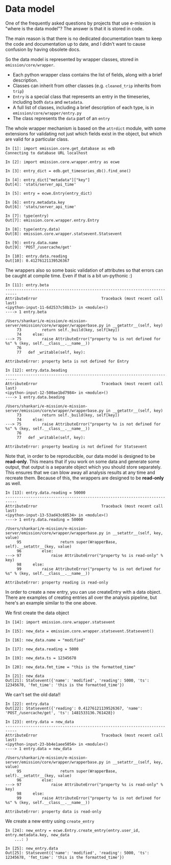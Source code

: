 # Data model #

One of the frequently asked questions by projects that use e-mission is "where
is the data model"? The answer is that it is stored in code. 

The main reason is that there is no dedicated documentation team to keep the
code and documentation up to date, and I didn't want to cause confusion by
having obsolete docs.

So the data model is represented by wrapper classes, stored in `emission/core/wrapper`.

- Each python wrapper class contains the list of fields, along with a brief description.
- Classes can inherit from other classes (e.g. `cleaned_trip` inherits from `trip`)
- `Entry` is a special class that represents an entry in the timeseries,
  including both `data` and `metadata`.
- A full list of classes, including a brief description of each type, is in
  `emission/core/wrapper/entry.py`
- The class represents the `data` part of an `entry`

The whole wrapper mechanism is based on the `attrdict` module, with some
extensions for validating not just which fields exist in the object, but
which are valid for a particular class.

```
In [1]: import emission.core.get_database as edb
Connecting to database URL localhost

In [2]: import emission.core.wrapper.entry as ecwe

In [3]: entry_dict = edb.get_timeseries_db().find_one()

In [4]: entry_dict["metadata"]["key"]
Out[4]: 'stats/server_api_time'

In [5]: entry = ecwe.Entry(entry_dict)

In [6]: entry.metadata.key
Out[6]: 'stats/server_api_time'

In [7]: type(entry)
Out[7]: emission.core.wrapper.entry.Entry

In [8]: type(entry.data)
Out[8]: emission.core.wrapper.statsevent.Statsevent

In [9]: entry.data.name
Out[9]: 'POST_/usercache/get'

In [10]: entry.data.reading
Out[10]: 0.41276121139526367
```

The wrappers also so some basic validation of attributes so that errors can be
caught at compile time. Even if that is a bit un-pythonic :)

```
In [11]: entry.beta
---------------------------------------------------------------------------
AttributeError                            Traceback (most recent call last)
<ipython-input-11-6d2537c58b13> in <module>()
----> 1 entry.beta

/Users/shankari/e-mission/e-mission-server/emission/core/wrapper/wrapperbase.py in __getattr__(self, key)
     73         return self._build(key, self[key])
     74     else:
---> 75         raise AttributeError("property %s is not defined for %s" % (key, self.__class__.__name__))
     76
     77   def _writable(self, key):

AttributeError: property beta is not defined for Entry

In [12]: entry.data.beading
---------------------------------------------------------------------------
AttributeError                            Traceback (most recent call last)
<ipython-input-12-500ae1bd7984> in <module>()
----> 1 entry.data.beading

/Users/shankari/e-mission/e-mission-server/emission/core/wrapper/wrapperbase.py in __getattr__(self, key)
     73         return self._build(key, self[key])
     74     else:
---> 75         raise AttributeError("property %s is not defined for %s" % (key, self.__class__.__name__))
     76
     77   def _writable(self, key):

AttributeError: property beading is not defined for Statsevent
```

Note that, in order to be reproducible, our data model is designed to be
**read-only**. This means that if you work on some data and generate some
output, that output is a separate object which you should store separately.
This ensures that we can blow away all analysis results at any time and
recreate them. Because of this, the wrappers are designed to be **read-only**
as well.

```
In [13]: entry.data.reading = 50000
---------------------------------------------------------------------------
AttributeError                            Traceback (most recent call last)
<ipython-input-13-53ad43c60534> in <module>()
----> 1 entry.data.reading = 50000

/Users/shankari/e-mission/e-mission-server/emission/core/wrapper/wrapperbase.py in __setattr__(self, key, value)
     95                 return super(WrapperBase, self).__setattr__(key, value)
     96         else:
---> 97             raise AttributeError("property %s is read-only" % key)
     98     else:
     99         raise AttributeError("property %s is not defined for %s" % (key, self.__class__.__name__))

AttributeError: property reading is read-only
```

In order to create a new entry, you can use createEntry with a data object.
There are examples of creating entries all over the analysis pipeline, but
here's an example similar to the one above.

We first create the data object

```
In [14]: import emission.core.wrapper.statsevent

In [15]: new_data = emission.core.wrapper.statsevent.Statsevent()

In [16]: new_data.name = "modified"

In [17]: new_data.reading = 5000

In [19]: new_data.ts = 12345678

In [20]: new_data.fmt_time = "this is the formatted_time"

In [21]: new_data
Out[21]: Statsevent({'name': 'modified', 'reading': 5000, 'ts': 12345678, 'fmt_time': 'this is the formatted_time'})
```

We can't set the old data!!

```
In [22]: entry.data
Out[22]: Statsevent({'reading': 0.41276121139526367, 'name': 'POST_/usercache/get', 'ts': 1481533136.761428})

In [23]: entry.data = new_data
---------------------------------------------------------------------------
AttributeError                            Traceback (most recent call last)
<ipython-input-23-bb4e1aee5054> in <module>()
----> 1 entry.data = new_data

/Users/shankari/e-mission/e-mission-server/emission/core/wrapper/wrapperbase.py in __setattr__(self, key, value)
     95                 return super(WrapperBase, self).__setattr__(key, value)
     96         else:
---> 97             raise AttributeError("property %s is read-only" % key)
     98     else:
     99         raise AttributeError("property %s is not defined for %s" % (key, self.__class__.__name__))

AttributeError: property data is read-only
```

We create a new entry using `create_entry`

```
In [24]: new_entry = ecwe.Entry.create_entry(entry.user_id, entry.metadata.key, new_data
    ...: )

In [25]: new_entry.data
Out[25]: Statsevent({'name': 'modified', 'reading': 5000, 'ts': 12345678, 'fmt_time': 'this is the formatted_time'})
```

